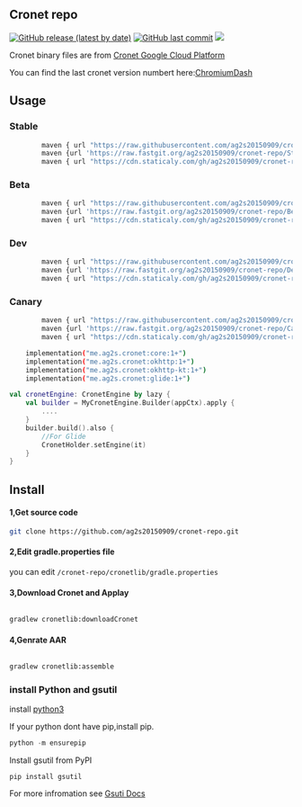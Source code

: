 ## Cronet repo

[![GitHub release (latest by date)](https://img.shields.io/github/v/release/ag2s20150909/cronet-repo)](https://github.com/ag2s20150909/cronet-repo/releases)
[![GitHub last commit](https://img.shields.io/github/last-commit/ag2s20150909/cronet-repo)](https://github.com/ag2s20150909/cronet-repo/commits)
[![](https://data.jsdelivr.com/v1/package/gh/ag2s20150909/cronet-repo/badge?style=rounded)](https://www.jsdelivr.com/package/gh/ag2s20150909/cronet-repo)

Cronet binary files are
from [Cronet Google Cloud Platform](https://console.cloud.google.com/storage/browser/chromium-cronet/android)

You can find the last cronet version numbert
here:[ChromiumDash](https://chromiumdash.appspot.com/releases?platform=Android)

## Usage

### Stable

```bash
        maven { url "https://raw.githubusercontent.com/ag2s20150909/cronet-repo/Stable/repo/" }
        maven {url 'https://raw.fastgit.org/ag2s20150909/cronet-repo/Stable/repo/'}
        maven { url "https://cdn.staticaly.com/gh/ag2s20150909/cronet-repo/Stable/repo/" }
```

### Beta

```bash
        maven { url "https://raw.githubusercontent.com/ag2s20150909/cronet-repo/Beta/repo/" }
        maven {url 'https://raw.fastgit.org/ag2s20150909/cronet-repo/Beta/repo/'}
        maven { url "https://cdn.staticaly.com/gh/ag2s20150909/cronet-repo/Beta/repo/" }
```

### Dev

```bash
        maven { url "https://raw.githubusercontent.com/ag2s20150909/cronet-repo/Dev/repo/" }
        maven {url 'https://raw.fastgit.org/ag2s20150909/cronet-repo/Dev/repo/'}
        maven { url "https://cdn.staticaly.com/gh/ag2s20150909/cronet-repo/Dev/repo/" }
```

### Canary

```bash
        maven { url "https://raw.githubusercontent.com/ag2s20150909/cronet-repo/Canary/repo/" }
        maven {url 'https://raw.fastgit.org/ag2s20150909/cronet-repo/Canary/repo/'}
        maven { url "https://cdn.staticaly.com/gh/ag2s20150909/cronet-repo/Canary/repo/" }
```

```bash
    implementation("me.ag2s.cronet:core:1+")
    implementation("me.ag2s.cronet:okhttp:1+")
    implementation("me.ag2s.cronet:okhttp-kt:1+")
    implementation("me.ag2s.cronet:glide:1+")
```

```kotlin
val cronetEngine: CronetEngine by lazy {
    val builder = MyCronetEngine.Builder(appCtx).apply {
        ....
    }
    builder.build().also {
        //For Glide
        CronetHolder.setEngine(it)
    }
}

```

## Install

#### 1,Get source code

```bash
git clone https://github.com/ag2s20150909/cronet-repo.git
```

#### 2,Edit gradle.properties file

you can edit ```/cronet-repo/cronetlib/gradle.properties```

#### 3,Download Cronet and Applay

```bash

gradlew cronetlib:downloadCronet
```
#### 4,Genrate AAR

```bash

gradlew cronetlib:assemble
```



### install Python and gsutil
install [python3](https://www.python.org/downloads/)

If your python dont have pip,install pip.
```python
python -m ensurepip
```
Install gsutil from PyPI
```
pip install gsutil
```

For more infromation see [Gsuti Docs](https://cloud.google.com/storage/docs/gsutil_install)



